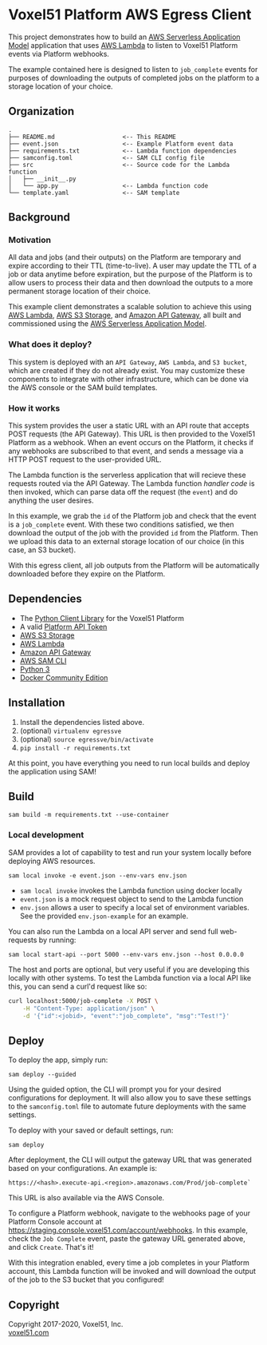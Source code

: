 # Voxel51 Platform AWS Egress Client

This project demonstrates how to build an
[AWS Serverless Application Model](https://aws.amazon.com/serverless/sam)
application that uses [AWS Lambda](https://aws.amazon.com/lambda) to listen to
Voxel51 Platform events via Platform webhooks.

The example contained here is designed to listen to `job_complete` events for
purposes of downloading the outputs of completed jobs on the platform to a
storage location of your choice.


## Organization

```
.
├── README.md                   <-- This README
├── event.json                  <-- Example Platform event data
├── requirements.txt            <-- Lambda function dependencies
├── samconfig.toml              <-- SAM CLI config file
├── src                         <-- Source code for the Lambda function
│   ├── __init__.py
│   └── app.py                  <-- Lambda function code
└── template.yaml               <-- SAM template
```


## Background

### Motivation

All data and jobs (and their outputs) on the Platform are temporary and expire
according to their TTL (time-to-live). A user may update the TTL of a job or
data anytime before expiration, but the purpose of the Platform is to allow
users to process their data and then download the outputs to a more permanent
storage location of their choice.

This example client demonstrates a scalable solution to achieve this using
[AWS Lambda](https://aws.amazon.com/lambda),
[AWS S3 Storage](https://aws.amazon.com/s3), and
[Amazon API Gateway](https://aws.amazon.com/api-gateway), all built and
commissioned using the
[AWS Serverless Application Model](https://aws.amazon.com/serverless/sam).

### What does it deploy?

This system is deployed with an `API Gateway`, `AWS Lambda`, and `S3 bucket`,
which are created if they do not already exist. You may customize these
components to integrate with other infrastructure, which can be done via the
AWS console or the SAM build templates.

### How it works

This system provides the user a static URL with an API route that accepts POST
requests (the API Gateway). This URL is then provided to the Voxel51 Platform
as a webhook. When an event occurs on the Platform, it checks if any webhooks
are subscribed to that event, and sends a message via a HTTP POST request to
the user-provided URL.

The Lambda function is the serverless application that will recieve these
requests routed via the API Gateway. The Lambda function _handler code_ is then
invoked, which can parse data off the request (the `event`) and do anything
the user desires.

In this example, we grab the `id` of the Platform job and check that the event
is a `job_complete` event. With these two conditions satisfied, we then
download the output of the job with the provided `id` from the Platform. Then
we upload this data to an external storage location of our choice (in this
case, an S3 bucket).

With this egress client, all job outputs from the Platform will be
automatically downloaded before they expire on the Platform.


## Dependencies

- The [Python Client Library](https://github.com/voxel51/api-py) for the
Voxel51 Platform
- A valid [Platform API Token](https://voxel51.com/docs/api/#authentication)
- [AWS S3 Storage](https://aws.amazon.com/s3)
- [AWS Lambda](https://aws.amazon.com/lambda)
- [Amazon API Gateway](https://aws.amazon.com/api-gateway)
- [AWS SAM CLI](https://docs.aws.amazon.com/serverless-application-model/latest/developerguide/serverless-sam-cli-install.html)
- [Python 3](https://www.python.org/downloads)
- [Docker Community Edition](https://hub.docker.com/search/?type=edition&offering=community)


## Installation

1. Install the dependencies listed above.
2. (optional) `virtualenv egressve`
3. (optional) `source egressve/bin/activate`
4. `pip install -r requirements.txt`

At this point, you have everything you need to run local builds and deploy the
application using SAM!


## Build

```
sam build -m requirements.txt --use-container
```

### Local development

SAM provides a lot of capability to test and run your system locally before
deploying AWS resources.

```
sam local invoke -e event.json --env-vars env.json
```

 - `sam local invoke` invokes the Lambda function using docker locally
 - `event.json` is a mock request object to send to the Lambda function
 - `env.json` allows a user to specify a local set of environment variables.
 See the provided `env.json-example` for an example.

You can also run the Lambda on a local API server and send full web-requests
by running:

```
sam local start-api --port 5000 --env-vars env.json --host 0.0.0.0
```

The host and ports are optional, but very useful if you are developing this
locally with other systems. To test the Lambda function via a local API like
this, you can send a curl'd request like so:

```bash
curl localhost:5000/job-complete -X POST \
    -H "Content-Type: application/json" \
    -d '{"id":<jobid>, "event":"job_complete", "msg":"Test!"}'
```


## Deploy

To deploy the app, simply run:

```
sam deploy --guided
```

Using the guided option, the CLI will prompt you for your desired
configurations for deployment. It will also allow you to save these settings to
the `samconfig.toml` file to automate future deployments with the same
settings.

To deploy with your saved or default settings, run:

```
sam deploy
```

After deployment, the CLI will output the gateway URL that was generated based
on your configurations. An example is:

```
https://<hash>.execute-api.<region>.amazonaws.com/Prod/job-complete`
```

This URL is also available via the AWS Console.

To configure a Platform webhook, navigate to the webhooks page of your Platform
Console account at https://staging.console.voxel51.com/account/webhooks.
In this example, check the `Job Complete` event, paste the gateway URL
generated above, and click `Create`. That's it!

With this integration enabled, every time a job completes in your Platform
account, this Lambda function will be invoked and will download the output of
the job to the S3 bucket that you configured!


## Copyright

Copyright 2017-2020, Voxel51, Inc.<br>
[voxel51.com](https://voxel51.com)
